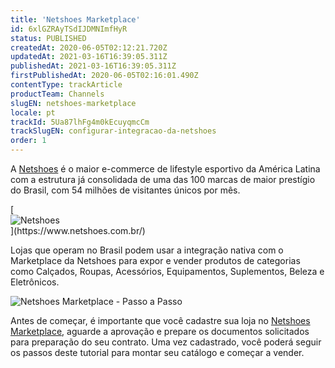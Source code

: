 ```yaml
---
title: 'Netshoes Marketplace'
id: 6xlGZRAyTSdIJDMNImfHyR
status: PUBLISHED
createdAt: 2020-06-05T02:12:21.720Z
updatedAt: 2021-03-16T16:39:05.311Z
publishedAt: 2021-03-16T16:39:05.311Z
firstPublishedAt: 2020-06-05T02:16:01.490Z
contentType: trackArticle
productTeam: Channels
slugEN: netshoes-marketplace
locale: pt
trackId: 5Ua87lhFg4m0kEcuyqmcCm
trackSlugEN: configurar-integracao-da-netshoes
order: 1
---
```


A [Netshoes](https://www.netshoes.com.br/) é o maior e-commerce de lifestyle esportivo da América Latina com a estrutura já consolidada de uma das 100 marcas de maior prestígio do Brasil, com 54 milhões de visitantes únicos por mês.

<div>[<img src="https://cdn.statically.io/gh/vtexdocs/help-center-content/refs/heads/main/docs/pt/tracks/marketplace/configurar-integracao-da-netshoes/netshoes-marketplace_2.png" alt="Netshoes" style="margin-left: auto; margin-right: auto; display: block;">](https://www.netshoes.com.br/)</div>

Lojas que operam no Brasil podem usar a integração nativa com o Marketplace da Netshoes para expor e vender produtos de categorias como Calçados, Roupas, Acessórios, Equipamentos, Suplementos, Beleza e Eletrônicos. 

![Netshoes Marketplace - Passo a Passo](https://cdn.statically.io/gh/vtexdocs/help-center-content/refs/heads/main/docs/pt/tracks/marketplace/configurar-integracao-da-netshoes/netshoes-marketplace_1.png)

Antes de começar, é importante que você cadastre sua loja no [Netshoes Marketplace](https://www.netshoes.com.br/marketplace), aguarde a aprovação e prepare os documentos solicitados para preparação do seu contrato. Uma vez cadastrado, você poderá seguir os passos deste tutorial para montar seu catálogo e começar a vender.
